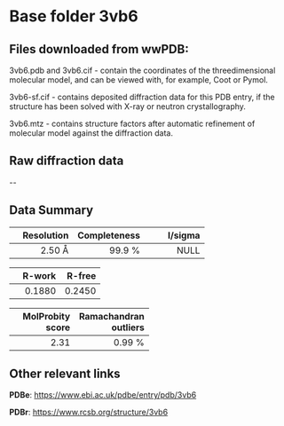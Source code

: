 # Base folder 3vb6

## Files downloaded from wwPDB:

3vb6.pdb and 3vb6.cif - contain the coordinates of the threedimensional molecular model, and can be viewed with, for example, Coot or Pymol.

3vb6-sf.cif - contains deposited diffraction data for this PDB entry, if the structure has been solved with X-ray or neutron crystallography.

3vb6.mtz - contains structure factors after automatic refinement of molecular model against the diffraction data.

## Raw diffraction data

--<br> 

## Data Summary
|   | Resolution | Completeness| I/sigma |
|---|-------------:|----------------:|--------------:|
|   |2.50 Å|99.9  %|<img width=50/>NULL |

|   | **R-work**| **R-free**   
|---|-------------:|----------------:|           
||0.1880|0.2450|

|   |**MolProbity<br>score**| **Ramachandran<br>outliers** 
|---|-------------:|----------------:|
||2.31|0.99 %|

## Other relevant links 
**PDBe**:  https://www.ebi.ac.uk/pdbe/entry/pdb/3vb6
 
**PDBr**: https://www.rcsb.org/structure/3vb6 

